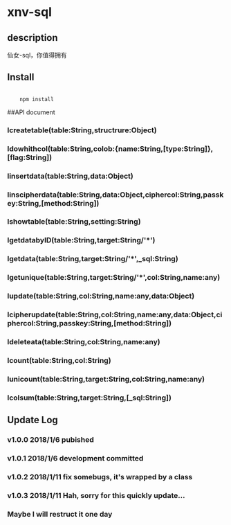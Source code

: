 # xnv-sql

## description

仙女-sql，你值得拥有

## Install
```

    npm install

```

##API document

### lcreatetable(table:String,structrure:Object)

### ldowhithcol(table:String,colob:{name:String,[type:String]},[flag:String])

### linsertdata(table:String,data:Object)

### linscipherdata(table:String,data:Object,ciphercol:String,passkey:String,[method:String])

### lshowtable(table:String,setting:String<ORDER BY>)

### lgetdatabyID(table:String,target:String/'*')

### lgetdata(table:String,target:String/'*',_sql:String<SQL>)

### lgetunique(table:String,target:String/'*',col:String,name:any)

### lupdate(table:String,col:String,name:any,data:Object)

### lcipherupdate(table:String,col:String,name:any,data:Object,ciphercol:String,passkey:String,[method:String])

### ldeleteata(table:String,col:String,name:any)

### lcount(table:String,col:String)

### lunicount(table:String,target:String,col:String,name:any)

### lcolsum(table:String,target:String,[_sql:String<SQL>])

## Update Log

### v1.0.0 2018/1/6 pubished

### v1.0.1 2018/1/6 development committed

### v1.0.2 2018/1/11 fix somebugs, it's wrapped by a class

### v1.0.3 2018/1/11 Hah, sorry for this quickly update...

### Maybe I will restruct it one day 
